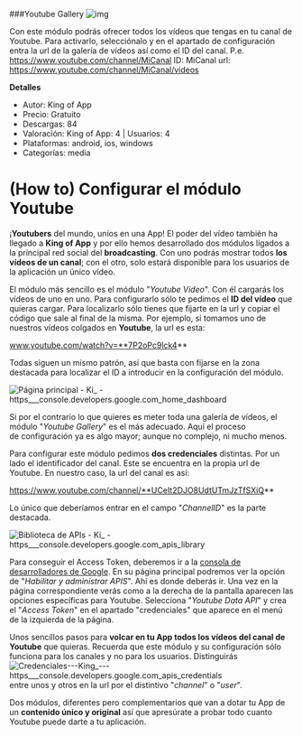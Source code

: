###Youtube Gallery
![img](http://resources.kingofapp.com/modules/youtubegallery/images/youtube-video_list.png)

Con este módulo podrás ofrecer todos los vídeos que tengas en tu canal de Youtube. Para activarlo, selecciónalo y en el apartado de configuración entra la url de la galería de vídeos así como el ID del canal. P.e. https://www.youtube.com/channel/MiCanal            ID: MiCanal            url:  https://www.youtube.com/channel/MiCanal/videos

**Detalles**
- Autor: King of App
- Precio: Gratuito
- Descargas: 84
- Valoración: King of App: 4 | Usuarios: 4
- Plataformas: android, ios, windows
- Categorías: media


# **(How to) Configurar el módulo Youtube**

¡**Youtubers** del mundo, uníos en una App! El poder del vídeo también ha llegado a **King of App** y por ello hemos desarrollado dos módulos ligados a la principal red social del **broadcasting**. Con uno podrás mostrar todos **los vídeos de un canal**; con el otro, solo estará disponible para los usuarios de la aplicación un único vídeo.

El módulo más sencillo es el módulo "_Youtube Video_". Con él cargarás los vídeos de uno en uno. Para configurarlo sólo te pedimos el **ID del vídeo** que quieras cargar. Para localizarlo sólo tienes que fijarte en la url y copiar el código que sale al final de la misma. Por ejemplo, si tomamos uno de nuestros vídeos colgados en **Youtube**, la url es esta:

www.youtube.com/watch?v=**7P2oPc9lck4**

Todas siguen un mismo patrón, así que basta con fijarse en la zona destacada para localizar el ID a introducir en la configuración del módulo.

![Página principal - Ki_ - https___console.developers.google.com_home_dashboard](http://kingofapp.es/wp-content/uploads/2015/12/Página-principal-Ki_-https___console.developers.google.com_home_dashboard-300x157.png)

Si por el contrario lo que quieres es meter toda una galería de vídeos, el módulo "_Youtube Gallery_" es el más adecuado. Aquí el proceso de configuración ya es algo mayor; aunque no complejo, ni mucho menos.

Para configurar este módulo pedimos **dos credenciales** distintas. Por un lado el identificador del canal. Este se encuentra en la propia url de Youtube. En nuestro caso, la url del canal es así:

https://www.youtube.com/channel/**UCeIt2DJO8UdtUTmJzTfSXiQ**

Lo único que deberíamos entrar en el campo "_ChannelID_" es la parte destacada.

![Biblioteca de APIs - Ki_ - https___console.developers.google.com_apis_library](http://kingofapp.es/wp-content/uploads/2015/12/Biblioteca-de-APIs-Ki_-https___console.developers.google.com_apis_library-300x157.png)

Para conseguir el Access Token, deberemos ir a la [consola de desarrolladores de Google](https://console.developers.google.com/). En su página principal podremos ver la opción de "_Habilitar y administrar APIS_". Ahí es donde deberás ir. Una vez en la página correspondiente verás como a la derecha de la pantalla aparecen las opciones específicas para Youtube. Selecciona "_Youtube Data API_" y crea el "_Access Token_" en el apartado "credenciales" que aparece en el menú de la izquierda de la página.

Unos sencillos pasos para **volcar en tu App todos los vídeos del canal de Youtube** que quieras. Recuerda que este módulo y su configuración sólo funciona para los canales y no para los usuarios. Distinguirás ![Credenciales---King_---https___console.developers.google.com_apis_credentials](http://kingofapp.es/wp-content/uploads/2015/12/Credenciales-King_-https___console.developers.google.com_apis_credentials-300x157.png)entre unos y otros en la url por el distintivo "_channel_" o "_user_".

Dos módulos, diferentes pero complementarios que van a dotar tu App de un **contenido único y original** así que apresúrate a probar todo cuanto Youtube puede darte a tu aplicación.